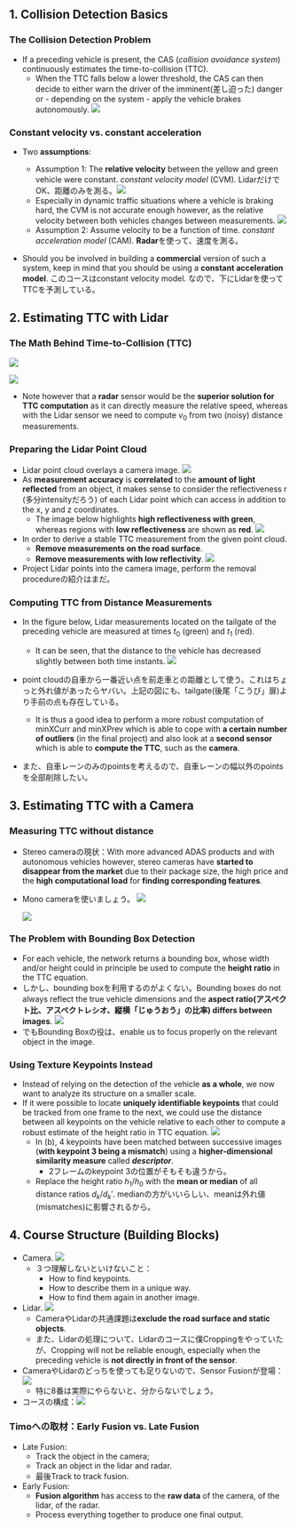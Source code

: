 ## 1. Collision Detection Basics

### The Collision Detection Problem

- If a preceding vehicle is present, the CAS (*collision avoidance system*) continuously estimates the time-to-collision (TTC).
  - When the TTC falls below a lower threshold, the CAS can then decide to either warn the driver of the imminent(差し迫った) danger or - depending on the system - apply the vehicle brakes autonomously. ![](img/draggedimage.png)

### Constant velocity vs. constant acceleration

- Two **assumptions**:
  - Assumption 1: The **relative velocity** between the yellow and green vehicle were constant. *constant velocity model* (CVM). LidarだけでOK、距離のみを測る。![](img/draggedimage-1-l3.png)
  - Especially in dynamic traffic situations where a vehicle is braking hard, the CVM is not accurate enough however, as the relative velocity between both vehicles changes between measurements. ![](img/draggedimage-2-l3.png)
  - Assumption 2: Assume velocity to be a function of time. *constant acceleration model* (CAM). **Radar**を使って、速度を測る。

- Should you be involved in building a **commercial** version of such a system, keep in mind that you should be using a **constant acceleration model**. このコースはconstant velocity model. なので、下にLidarを使ってTTCを予測している。

## 2. Estimating TTC with Lidar

### The Math Behind Time-to-Collision (TTC)

![](img/draggedimage-l3.png)

![](img/draggedimage-1-l3-2.png)

- Note however that a **radar** sensor would be the **superior solution for TTC computation** as it can directly measure the relative speed, whereas with the Lidar sensor we need to compute $v_0$ from two (noisy) distance measurements.

### Preparing the Lidar Point Cloud

- Lidar point cloud overlays a camera image. ![](img/ebene.jpg)
- As **measurement accuracy** is **correlated** to the **amount of light reflected** from an object, it makes sense to consider the reflectiveness r (多分intensityだろう) of each Lidar point which can access in addition to the x, y and z coordinates.
  - The image below highlights **high reflectiveness with green**, whereas regions with **low reflectiveness** are shown as **red**. ![](img/draggedimage-2-l3-2.png)
- In order to derive a stable TTC measurement from the given point cloud.
  - **Remove measurements on the road surface**.
  - **Remove measurements with low reflectivity**. ![](img/pfeile.jpg)
- Project Lidar points into the camera image, perform the removal procedureの紹介はまだ。

### Computing TTC from Distance Measurements

- In the figure below, Lidar measurements located on the tailgate of the preceding vehicle are measured at times $t_0$ (green) and $t_1$ (red).
  - It can be seen, that the distance to the vehicle has decreased slightly between both time instants. ![](img/new-group.jpg)
- point cloudの自車から一番近い点を前走車との距離として使う。これはちょっと外れ値があったらヤバい。上記の図にも、tailgate(後尾「こうび」扉)より手前の点も存在している。
  - It is thus a good idea to perform a more robust computation of minXCurr and minXPrev which is able to cope with **a certain number of outliers** (in the final project) and also look at a **second sensor** which is able to **compute the TTC**, such as the **camera**.

- また、自車レーンのみのpointsを考えるので、自車レーンの幅以外のpointsを全部削除したい。

## 3. Estimating TTC with a Camera

### Measuring TTC without distance

- Stereo cameraの現状：With more advanced ADAS products and with autonomous vehicles however, stereo cameras have **started to disappear from the market** due to their package size, the high price and the **high computational load** for **finding corresponding features**.

- Mono cameraを使いましょう。 ![](img/draggedimage-l3-3.png)

  ![](img/draggedimage-1-l3-3.png)

### The Problem with Bounding Box Detection

-  For each vehicle, the network returns a bounding box, whose width and/or height could in principle be used to compute the **height ratio** in the TTC equation.
- しかし、bounding boxを利用するのがよくない。Bounding boxes do not always reflect the true vehicle dimensions and the **aspect ratio(アスペクト比、アスペクトレシオ、縦横「じゅうおう」の比率) differs between images**. ![](img/new-group-l3-3.jpg)
- でもBounding Boxの役は、enable us to focus properly on the relevant object in the image.

### Using Texture Keypoints Instead

- Instead of relying on the detection of the vehicle **as a whole**, we now want to analyze its structure on a smaller scale.
- If it were possible to locate **uniquely identifiable keypoints** that could be tracked from one frame to the next, we could use the distance between all keypoints on the vehicle relative to each other to compute a robust estimate of the height ratio in TTC equation. ![](img/new-group-1.jpg)
  - In (b), 4 keypoints have been matched between successive images (**with keypoint 3 being a mismatch**) using a **higher-dimensional similarity measure** called ***descriptor***.
    - 2フレームのkeypoint 3の位置がそもそも違うから。
  - Replace the height ratio $h_1/h_0$ with the **mean or median** of all distance ratios $d_k/d_k'$. medianの方がいいらしい、meanは外れ値(mismatches)に影響されるから。

## 4. Course Structure (Building Blocks)

- Camera. ![](img/ttc-building-block-camera-2020-08-12-17-32-35.png)
  - ３つ理解しないといけないこと：
    - How to find keypoints.
    - How to describe them in a unique way.
    - How to find them again in another image.
- Lidar. ![](img/building-block-lidar-2020-08-12-17-36-19.png)
  - CameraやLidarの共通課題は**exclude the road surface and static objects**.
  - また、Lidarの処理について、Lidarのコースに僕Croppingをやっていたが、Cropping will not be reliable enough, especially when the preceding vehicle is **not directly in front of the sensor**.
- CameraやLidarのどっちを使っても足りないので、Sensor Fusionが登場：![](img/sensor-fusion-system-2020-08-12-17-47-15.png)
  - 特に8番は実際にやらないと、分からないでしょう。
- コースの構成：![](img/course-structure-2020-08-12-17-51-31.png)

### Timoへの取材：Early Fusion vs. Late Fusion

- Late Fusion:
  - Track the object in the camera;
  - Track an object in the lidar and radar.
  - 最後Track to track fusion.
- Early Fusion:
  - **Fusion algorithm** has access to the **raw data** of the camera, of the lidar, of the radar.
  - Process everything together to produce one final output.